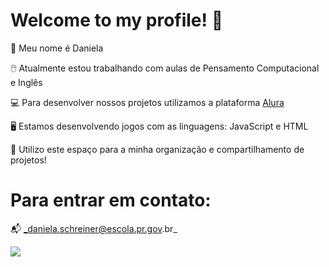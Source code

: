 # Welcome to my profile! 💛
👧 Meu nome é Daniela

🖱️ Atualmente estou trabalhando com aulas de Pensamento Computacional e Inglês

💻 Para desenvolver nossos projetos utilizamos a plataforma [Alura](https://www.alura.com.br)

🖥️ Estamos desenvolvendo jogos com as linguagens: JavaScript e HTML 

📂 Utilizo este espaço para a minha organização e compartilhamento de projetos!

# Para entrar em contato:
📬 _daniela.schreiner@escola.pr.gov.br_

![](https://media.tenor.com/PborUxEmFdwAAAAC/trade-crypto.gif)
